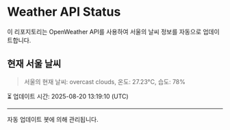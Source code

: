 
# Weather API Status

이 리포지토리는 OpenWeather API를 사용하여 서울의 날씨 정보를 자동으로 업데이트합니다.

## 현재 서울 날씨
> 서울의 현재 날씨: overcast clouds, 온도: 27.23°C, 습도: 78%

⏳ 업데이트 시간: 2025-08-20 13:19:10 (UTC)

---
자동 업데이트 봇에 의해 관리됩니다.
